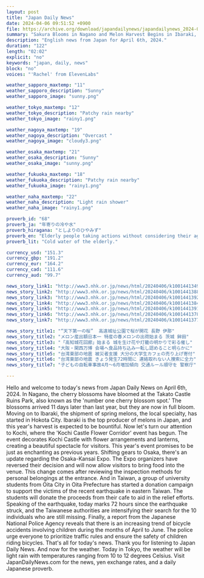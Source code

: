 ```yaml
---
layout: post
title: "Japan Daily News"
date: 2024-04-06 09:51:52 +0900
file: https://archive.org/download/japandailynews/japandailynews_2024-04-06.mp3
summary: "Sakura Blooms in Nagano and Melon Harvest Begins in Ibaraki, & more…"
description: "English news from Japan for April 6th, 2024."
duration: "122"
length: "02:02"
explicit: "no"
keywords: "japan, daily, news"
block: "no"
voices: "'Rachel' from ElevenLabs"

weather_sapporo_maxtemp: "11"
weather_sapporo_description: "Sunny"
weather_sapporo_image: "sunny.png"

weather_tokyo_maxtemp: "12"
weather_tokyo_description: "Patchy rain nearby"
weather_tokyo_image: "rainy1.png"

weather_nagoya_maxtemp: "19"
weather_nagoya_description: "Overcast "
weather_nagoya_image: "cloudy3.png"

weather_osaka_maxtemp: "21"
weather_osaka_description: "Sunny"
weather_osaka_image: "sunny.png"

weather_fukuoka_maxtemp: "18"
weather_fukuoka_description: "Patchy rain nearby"
weather_fukuoka_image: "rainy1.png"

weather_naha_maxtemp: "22"
weather_naha_description: "Light rain shower"
weather_naha_image: "rainy1.png"

proverb_id: "68"
proverb_ja: "年寄りの冷や水"
proverb_hiragana: "としよりのひやみず"
proverb_en: "Elderly people taking actions without considering their age or strength."
proverb_lit: "Cold water of the elderly."

currency_usd: "151.3"
currency_gbp: "191.2"
currency_eur: "164.2"
currency_cad: "111.6"
currency_aud: "99.7"

news_story_link1: "http://www3.nhk.or.jp/news/html/20240406/k10014413491000.html"
news_story_link2: "http://www3.nhk.or.jp/news/html/20240406/k10014413881000.html"
news_story_link3: "http://www3.nhk.or.jp/news/html/20240406/k10014413921000.html"
news_story_link4: "http://www3.nhk.or.jp/news/html/20240406/k10014413841000.html"
news_story_link5: "http://www3.nhk.or.jp/news/html/20240406/k10014413911000.html"
news_story_link6: "http://www3.nhk.or.jp/news/html/20240406/k10014413781000.html"
news_story_link7: "http://www3.nhk.or.jp/news/html/20240406/k10014413771000.html"

news_story_title1: "“天下第一の桜”  高遠城址公園で桜が開花 長野 伊那"
news_story_title2: "メロン産出額日本一 特産の春メロンの出荷始まる 茨城 鉾田"
news_story_title3: "「高知城花回廊」始まる 城を生け花や灯籠の明かりで彩る催し"
news_story_title4: "大阪・関西万博 会場へ食品持ち込み一転し認めること明らかに"
news_story_title5: "台湾東部の地震 被災者支援 大分の大学生カフェの売り上げ寄付"
news_story_title6: "台湾東部の地震 きょう発生72時間に 連絡取れない人捜索に全力"
news_story_title7: "子どもの自転車事故4月～6月増加傾向 交通ルール順守を 警察庁"

---
```


Hello and welcome to today's news from Japan Daily News on April 6th, 2024. In Nagano, the cherry blossoms have bloomed at the Takato Castle Ruins Park, also known as the 'number one cherry blossom spot.' The blossoms arrived 11 days later than last year, but they are now in full bloom. Moving on to Ibaraki, the shipment of spring melons, the local specialty, has started in Hokota City. Ibaraki is the top producer of melons in Japan, and this year's harvest is expected to be bountiful. Now let's turn our attention to Kochi, where the 'Kochi Castle Flower Corridor' event has begun. The event decorates Kochi Castle with flower arrangements and lanterns, creating a beautiful spectacle for visitors. This year's event promises to be just as enchanting as previous years. Shifting gears to Osaka, there's an update regarding the Osaka-Kansai Expo. The Expo organizers have reversed their decision and will now allow visitors to bring food into the venue. This change comes after reviewing the inspection methods for personal belongings at the entrance. And in Taiwan, a group of university students from Oita City in Oita Prefecture has started a donation campaign to support the victims of the recent earthquake in eastern Taiwan. The students will donate the proceeds from their cafe to aid in the relief efforts. Speaking of the earthquake, today marks 72 hours since the earthquake struck, and the Taiwanese authorities are intensifying their search for the 10 individuals who are still missing. Finally, a report from the Japanese National Police Agency reveals that there is an increasing trend of bicycle accidents involving children during the months of April to June. The police urge everyone to prioritize traffic rules and ensure the safety of children riding bicycles. That's all for today's news. Thank you for listening to Japan Daily News. And now for the weather. Today in Tokyo, the weather will be light rain with temperatures ranging from 10 to 12 degrees Celsius.  Visit JapanDailyNews.com for the news, yen exchange rates, and a daily Japanese proverb.
